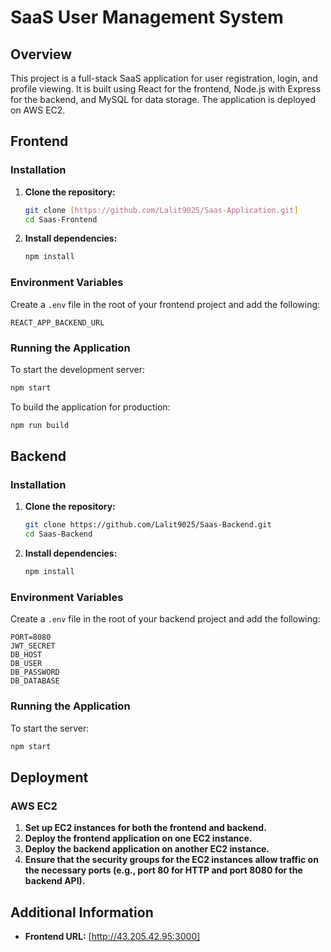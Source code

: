 # SaaS User Management System

## Overview

This project is a full-stack SaaS application for user registration, login, and profile viewing. It is built using React for the frontend, Node.js with Express for the backend, and MySQL for data storage. The application is deployed on AWS EC2.

## Frontend

### Installation

1. **Clone the repository:**

   ```bash
   git clone [https://github.com/Lalit9025/Saas-Application.git]
   cd Saas-Frontend
   ```

2. **Install dependencies:**

   ```bash
   npm install
   ```

### Environment Variables

Create a `.env` file in the root of your frontend project and add the following:

```
REACT_APP_BACKEND_URL
```

### Running the Application

To start the development server:

```bash
npm start
```

To build the application for production:

```bash
npm run build
```
## Backend

### Installation

1. **Clone the repository:**

   ```bash
   git clone https://github.com/Lalit9025/Saas-Backend.git
   cd Saas-Backend
   ```

2. **Install dependencies:**

   ```bash
   npm install
   ```

### Environment Variables

Create a `.env` file in the root of your backend project and add the following:

```
PORT=8080
JWT_SECRET
DB_HOST
DB_USER
DB_PASSWORD
DB_DATABASE
```

### Running the Application

To start the server:

```bash
npm start
```
## Deployment

### AWS EC2

1. **Set up EC2 instances for both the frontend and backend.**
2. **Deploy the frontend application on one EC2 instance.**
3. **Deploy the backend application on another EC2 instance.**
4. **Ensure that the security groups for the EC2 instances allow traffic on the necessary ports (e.g., port 80 for HTTP and port 8080 for the backend API).**

## Additional Information

- **Frontend URL:** [http://43.205.42.95:3000]

